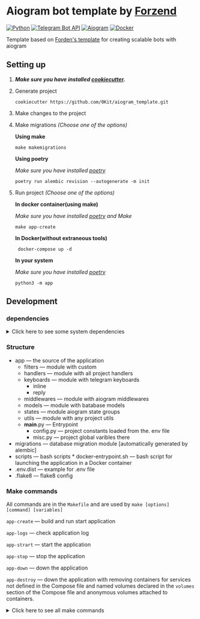 # Aiogram bot template by [Forzend](https://t.me/Forzend)

[![Python](https://img.shields.io/badge/Python-3.8%2B-blue)](https://www.python.org/downloads/)
[![Telegram Bot API](https://img.shields.io/badge/Telegram%20Bot%20API-5.0-blue.svg?style=flat-square&logo=telegram)](https://core.telegram.org/bots/api)
[![Aiogram](https://img.shields.io/badge/aiogram-2.11.2-blue)](https://pypi.org/project/aiogram/)
[![Docker](https://img.shields.io/badge/Docker-Yes-success)](https://www.docker.com/get-started)

Template based on [Forden's template](https://github.com/Forden/aiogram-bot-template) for creating scalable bots with aiogram


## Setting up

1. **_Make sure you have installed [cookiecutter](https://cookiecutter.readthedocs.io/en/latest/installation.html)._**

2. Generate project
    ```commandline
    cookiecutter https://github.com/0Kit/aiogram_template.git
    ```

3. Make changes to the project

4. Make migrations _(Choose one of the options)_

    **Using make**

    ```commandline
    make makemigrations
    ```

    **Using poetry**
    
    _Make sure you have installed [poetry](https://python-poetry.org/docs/#installation)_
    ```commandline
    poetry run alembic revision --autogenerate -m init 
    ```
5. Run project _(Choose one of the options)_
    
    **In docker container(using make)**
    
    _Make sure you have installed [poetry](https://python-poetry.org/docs/#installation) and Make_
    
    ```commandline
    make app-create
    ```
   
   **In Docker(without extraneous tools)**
   ```commandline
    docker-compose up -d
    ```
   
   **In your system**
   
   _Make sure you have installed [poetry](https://python-poetry.org/docs/#installation)_
   
   ```commandline
   python3 -m app
   ```

## Development

### dependencies
<details>
    <summary>Click here to see some system dependencies</summary>

* [Python](https://www.python.org/)
* [Poetry](https://python-poetry.org/docs/#installation)
* [Docker](https://www.docker.com/get-started)
* [docker-compose](https://github.com/docker/compose#where-to-get-docker-compose)
* [make](https://en.wikipedia.org/wiki/Make_(software)) _[required]_
</details>

### Structure

* app —  the source of the application
    * filters — module with custom
    * handlers — module with all project handlers
    * keyboards — module with telegram keyboards
        * inline
        * reply
    * middlewares — module with aiogram middlewares
    * models — module with batabase models
    * states — module aiogram state groups 
    * utils — module with any project utils
    * __main__.py — Entrypoint
        * config.py — project constants loaded from the. env file
        * misc.py — project global varibles there
* migrations — database migration module [automatically generated by alembic]
* scripts — bash scripts
        * docker-entrypoint.sh — bash script for launching the application in a Docker container
* .env.dist — example for .env file
* .flake8 — flake8 config

### Make commands

All commands are in the `Makefile` and are used by `make [options] [command] [variables]`

`app-create` — build and run start application

`app-logs` — check application log

`app-strart` — start the application

`app-stop` — stop the application

`app-down` — down the application

`app-destroy` — down the application with removing containers for services not defined in the
 Compose file and named volumes declared in the `volumes` section of the Compose file and anonymous
 volumes attached to containers.

<details>
    <summary>Click here to see all make commands</summary>


#### Linters

`isort` — format code using isort

`black` — format code using black

`flake8` — lint code using flake8

`lint` — use all code formatters and linters


#### Migrations

`alembic ${args}` — run alembic with some args

`makemigrations` — create new migrations based on the changes you have made to your models.

`migrate` — apply all migrations

`downgrade` — go back to the previous version of migrations

#### Docker

`docker-config` — is the same as `docker-compose config`

`docker-ps` — is the same as `docker-compose ps`

`docker-build` — is the same as `docker-compose build`

`docker-up-dependencies` — up dependencies in docker-compose

`docker-up` — up the app with its dependencies

`docker-stop` — is the same as `docker-compose stop`

`docker-down` — is the same as `docker-compose down`

`docker-destroy` — destroy application

`docker-logs` — show application log
</details>